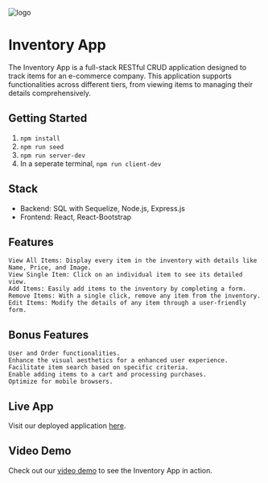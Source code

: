 ![logo](https://user-images.githubusercontent.com/44912347/202296600-c5f247d6-9616-49db-88f0-38433429d781.jpg)

# Inventory App
The Inventory App is a full-stack RESTful CRUD application designed to track items for an e-commerce company. This application supports functionalities across different tiers, from viewing items to managing their details comprehensively.

## Getting Started

1. `npm install`
2. `npm run seed`
3. `npm run server-dev`
4. In a seperate terminal, `npm run client-dev`

## Stack
- Backend: SQL with Sequelize, Node.js, Express.js
- Frontend: React, React-Bootstrap

## Features
    View All Items: Display every item in the inventory with details like Name, Price, and Image.
    View Single Item: Click on an individual item to see its detailed view.
    Add Items: Easily add items to the inventory by completing a form.
    Remove Items: With a single click, remove any item from the inventory.
    Edit Items: Modify the details of any item through a user-friendly form.

## Bonus Features
    User and Order functionalities.
    Enhance the visual aesthetics for a enhanced user experience.
    Facilitate item search based on specific criteria.
    Enable adding items to a cart and processing purchases.
    Optimize for mobile browsers.

## Live App

Visit our deployed application [here](https://logiclegend-inventory-app.onrender.com/).

## Video Demo

Check out our [video demo](www.youtube.com) to see the Inventory App in action.
